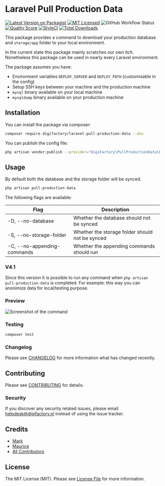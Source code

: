 # Laravel Pull Production Data

[![Latest Version on Packagist](https://img.shields.io/packagist/v/digifactory/laravel-pull-production-data.svg?style=flat-square)](https://packagist.org/packages/digifactory/laravel-pull-production-data)
[![MIT Licensed](https://img.shields.io/github/license/digifactory/laravel-pull-production-data?style=flat-square)](LICENSE.md)
![GitHub Workflow Status](https://img.shields.io/github/workflow/status/digifactory/laravel-pull-production-data/run-php-tests/master)
[![Quality Score](https://img.shields.io/scrutinizer/g/digifactory/laravel-pull-production-data.svg?style=flat-square)](https://scrutinizer-ci.com/g/digifactory/laravel-pull-production-data)
[![StyleCI](https://styleci.io/repos/220437776/shield?branch=master)](https://styleci.io/repos/220437776)
[![Total Downloads](https://img.shields.io/packagist/dt/digifactory/laravel-pull-production-data.svg?style=flat-square)](https://packagist.org/packages/digifactory/laravel-pull-production-data)

This package provides a command to download your production database and `storage/app` folder to your local environment.

In the current state this package mainly scratches our own itch. Nonetheless this package can be used in nearly every Laravel environment.

The package assumes you have:
- Environment variables `DEPLOY_SERVER` and `DEPLOY_PATH` (customisable in the config)
- Setup SSH keys between your machine and the production machine
- `mysql` binary available on your local machine
- `mysqldump` binary available on your production machine

## Installation

You can install the package via composer:

```bash
composer require digifactory/laravel-pull-production-data --dev
```

You can publish the config file:
   
``` bash
php artisan vendor:publish --provider="DigiFactory\PullProductionData\PullProductionDataServiceProvider" --tag="config"
```

## Usage

By default both the database and the storage folder will be synced.

``` php
php artisan pull-production-data
```

The following flags are available:

| Flag                        | Description                                     |
|-----------------------------|-------------------------------------------------|
| -D, --no-database           | Whether the database should not be synced       |
| -S, --no-storage-folder     | Whether the storage folder should not be synced |
| -C, --no-appending-commands | Whether the appending commands should run       |

### V4.1
Since this version it is possible to run any command when `php artisan pull-production-data` is completed. For example: this way you can anonimize data for local/testing purpose.

### Preview

![Screenshot of the command](https://digifactory.github.io/laravel-pull-production-data/screenshot.png)

### Testing

``` bash
composer test
```

### Changelog

Please see [CHANGELOG](CHANGELOG.md) for more information what has changed recently.

## Contributing

Please see [CONTRIBUTING](CONTRIBUTING.md) for details.

### Security

If you discover any security related issues, please email helpdesk@digifactory.nl instead of using the issue tracker.

## Credits

- [Mark](https://github.com/mrk-j)
- [Maurice](https://github.com/m-bosch)
- [All Contributors](../../contributors)

## License

The MIT License (MIT). Please see [License File](LICENSE.md) for more information.
